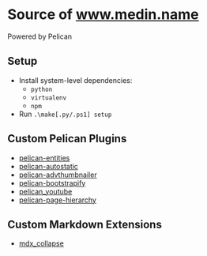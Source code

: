 # Source of www.medin.name

Powered by Pelican

## Setup

* Install system-level dependencies:
    * `python`
    * `virtualenv`
    * `npm` 
* Run `.\make[.py/.ps1] setup`

## Custom Pelican Plugins

* [pelican-entities](https://github.com/AlexJF/pelican-entities)
* [pelican-autostatic](https://github.com/AlexJF/pelican-autostatic)
* [pelican-advthumbnailer](https://github.com/mickem/pelican-advthumbnailer.git)
* [pelican-bootstrapify](https://github.com/ingwinlu/pelican-bootstrapify.git)
* [pelican_youtube](https://github.com/mickem/pelican_youtube.git)
* [pelican-page-hierarchy](https://github.com/mickem/pelican-page-hierarchy.git)

## Custom Markdown Extensions

* [mdx_collapse](https://github.com/AlexJF/mdx_collapse)
